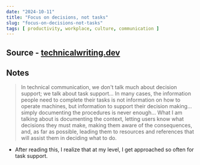```yaml
---
date: "2024-10-11"
title: "Focus on decisions, not tasks"
slug: "focus-on-decisions-not-tasks"
tags: [ productivity, workplace, culture, communication ]
---
```




## Source - [technicalwriting.dev][1]

## Notes

> In technical communication, we don't talk much about decision support; we talk about task support... In many cases, the information people need to complete their tasks is not information on how to operate machines, but information to support their decision making... simply documenting the procedures is never enough... What I am talking about is documenting the context, letting users know what decisions they must make, making them aware of the consequences, and, as far as possible, leading them to resources and references that will assist them in deciding what to do.

* After reading this, I realize that at my level, I get approached so often for task support.



   [1]: https://technicalwriting.dev/strategy/decisions.html
